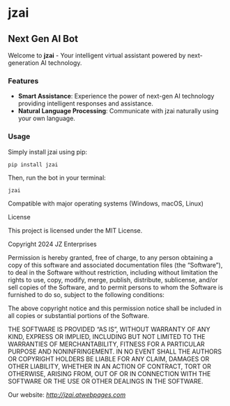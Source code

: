 # jzai

## Next Gen AI Bot

Welcome to **jzai** - Your intelligent virtual assistant powered by next-generation AI technology.

### Features

- **Smart Assistance**: Experience the power of next-gen AI technology providing intelligent responses and assistance.
- **Natural Language Processing**: Communicate with jzai naturally using your own language.

### Usage

Simply install jzai using pip:
```
pip install jzai
```
Then, run the bot in your terminal:
```
jzai
```
Compatible with major operating systems (Windows, macOS, Linux)

License

This project is licensed under the MIT License.

Copyright 2024 JZ Enterprises

Permission is hereby granted, free of charge, to any person obtaining a copy of this software and associated documentation files (the “Software”), to deal in the Software without restriction, including without limitation the rights to use, copy, modify, merge, publish, distribute, sublicense, and/or sell copies of the Software, and to permit persons to whom the Software is furnished to do so, subject to the following conditions:

The above copyright notice and this permission notice shall be included in all copies or substantial portions of the Software.

THE SOFTWARE IS PROVIDED “AS IS”, WITHOUT WARRANTY OF ANY KIND, EXPRESS OR IMPLIED, INCLUDING BUT NOT LIMITED TO THE WARRANTIES OF MERCHANTABILITY, FITNESS FOR A PARTICULAR PURPOSE AND NONINFRINGEMENT. IN NO EVENT SHALL THE AUTHORS OR COPYRIGHT HOLDERS BE LIABLE FOR ANY CLAIM, DAMAGES OR OTHER LIABILITY, WHETHER IN AN ACTION OF CONTRACT, TORT OR OTHERWISE, ARISING FROM, OUT OF OR IN CONNECTION WITH THE SOFTWARE OR THE USE OR OTHER DEALINGS IN THE SOFTWARE.










Our website: *http://jzai.atwebpages.com*
